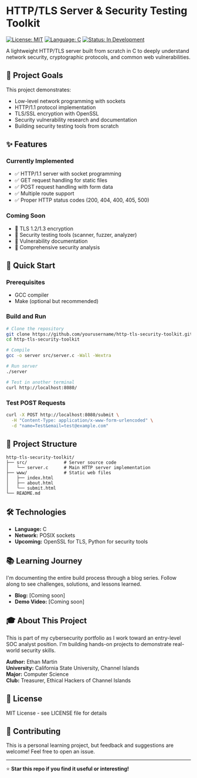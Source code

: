 # HTTP/TLS Server & Security Testing Toolkit

[![License: MIT](https://img.shields.io/badge/License-MIT-yellow.svg)](https://opensource.org/licenses/MIT)
[![Language: C](https://img.shields.io/badge/Language-C-blue.svg)](https://en.wikipedia.org/wiki/C_(programming_language))
[![Status: In Development](https://img.shields.io/badge/Status-In%20Development-orange.svg)]()

A lightweight HTTP/TLS server built from scratch in C to deeply understand network security, cryptographic protocols, and common web vulnerabilities.

## 🎯 Project Goals

This project demonstrates:
- Low-level network programming with sockets
- HTTP/1.1 protocol implementation
- TLS/SSL encryption with OpenSSL
- Security vulnerability research and documentation
- Building security testing tools from scratch

## ✨ Features

### Currently Implemented
- ✅ HTTP/1.1 server with socket programming
- ✅ GET request handling for static files
- ✅ POST request handling with form data
- ✅ Multiple route support
- ✅ Proper HTTP status codes (200, 404, 400, 405, 500)

### Coming Soon
- 🚧 TLS 1.2/1.3 encryption
- 🚧 Security testing tools (scanner, fuzzer, analyzer)
- 🚧 Vulnerability documentation
- 🚧 Comprehensive security analysis

## 🚀 Quick Start

### Prerequisites
- GCC compiler
- Make (optional but recommended)

### Build and Run

```bash
# Clone the repository
git clone https://github.com/yourusername/http-tls-security-toolkit.git
cd http-tls-security-toolkit

# Compile
gcc -o server src/server.c -Wall -Wextra

# Run server
./server

# Test in another terminal
curl http://localhost:8080/
```

### Test POST Requests

```bash
curl -X POST http://localhost:8080/submit \
  -H "Content-Type: application/x-www-form-urlencoded" \
  -d "name=Test&email=test@example.com"
```

## 📁 Project Structure

```
http-tls-security-toolkit/
├── src/              # Server source code
│   └── server.c      # Main HTTP server implementation
├── www/              # Static web files
│   ├── index.html
│   ├── about.html
│   └── submit.html
└── README.md
```

## 🛠️ Technologies

- **Language:** C
- **Network:** POSIX sockets
- **Upcoming:** OpenSSL for TLS, Python for security tools

## 📚 Learning Journey

I'm documenting the entire build process through a blog series. Follow along to see challenges, solutions, and lessons learned.

- **Blog:** [Coming soon]
- **Demo Video:** [Coming soon]

## 🎓 About This Project

This is part of my cybersecurity portfolio as I work toward an entry-level SOC analyst position. I'm building hands-on projects to demonstrate real-world security skills.

**Author:** Ethan Martin  
**University:** California State University, Channel Islands  
**Major:** Computer Science  
**Club:** Treasurer, Ethical Hackers of Channel Islands

## 📝 License

MIT License - see LICENSE file for details

## 🤝 Contributing

This is a personal learning project, but feedback and suggestions are welcome! Feel free to open an issue.

---

⭐ **Star this repo if you find it useful or interesting!**

